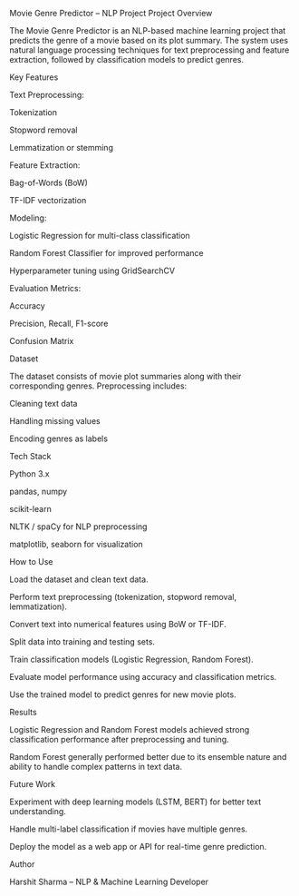 Movie Genre Predictor – NLP Project
Project Overview

The Movie Genre Predictor is an NLP-based machine learning project that predicts the genre of a movie based on its plot summary. The system uses natural language processing techniques for text preprocessing and feature extraction, followed by classification models to predict genres.

Key Features

Text Preprocessing:

Tokenization

Stopword removal

Lemmatization or stemming

Feature Extraction:

Bag-of-Words (BoW)

TF-IDF vectorization

Modeling:

Logistic Regression for multi-class classification

Random Forest Classifier for improved performance

Hyperparameter tuning using GridSearchCV

Evaluation Metrics:

Accuracy

Precision, Recall, F1-score

Confusion Matrix

Dataset

The dataset consists of movie plot summaries along with their corresponding genres. Preprocessing includes:

Cleaning text data

Handling missing values

Encoding genres as labels

Tech Stack

Python 3.x

pandas, numpy

scikit-learn

NLTK / spaCy for NLP preprocessing

matplotlib, seaborn for visualization

How to Use

Load the dataset and clean text data.

Perform text preprocessing (tokenization, stopword removal, lemmatization).

Convert text into numerical features using BoW or TF-IDF.

Split data into training and testing sets.

Train classification models (Logistic Regression, Random Forest).

Evaluate model performance using accuracy and classification metrics.

Use the trained model to predict genres for new movie plots.

Results

Logistic Regression and Random Forest models achieved strong classification performance after preprocessing and tuning.

Random Forest generally performed better due to its ensemble nature and ability to handle complex patterns in text data.

Future Work

Experiment with deep learning models (LSTM, BERT) for better text understanding.

Handle multi-label classification if movies have multiple genres.

Deploy the model as a web app or API for real-time genre prediction.

Author

Harshit Sharma – NLP & Machine Learning Developer
